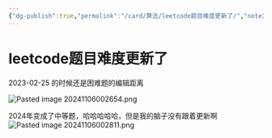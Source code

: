 ```yaml
---
{"dg-publish":true,"permalink":"/card/算法/leetcode题目难度更新了/","noteIcon":"2","created":"2024-11-06T00:26:39+08:00","updated":"2024-11-06T00:28:34+08:00"}
---
```



# leetcode题目难度更新了

2023-02-25 的时候还是困难题的编辑距离

![Pasted image 20241106002654.png](/img/user/attachs/Pasted%20image%2020241106002654.png)


2024年变成了中等题，哈哈哈哈哈，但是我的脑子没有跟着更新啊
![Pasted image 20241106002811.png](/img/user/attachs/Pasted%20image%2020241106002811.png)
